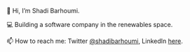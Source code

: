 👋 Hi, I’m Shadi Barhoumi.

💻 Building a software company in the renewables space.

📫 How to reach me: Twitter [@shadibarhoumi](https://twitter.com/shadibarhoumi), LinkedIn [here](https://www.linkedin.com/in/shadi-barhoumi-21037447/).

